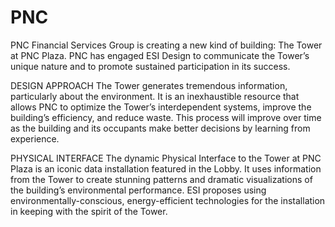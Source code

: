 # PNC

PNC Financial Services Group is creating a new kind of building: The Tower at PNC Plaza.
PNC has engaged ESI Design to communicate the Tower’s unique nature and to promote sustained participation in its success.

DESIGN APPROACH
The Tower generates tremendous information, particularly about the environment.
It is an inexhaustible resource that allows PNC to optimize the Tower’s interdependent systems, improve the building’s efficiency, and reduce waste.
This process will improve over time as the building and its occupants make better decisions by learning from experience.

PHYSICAL INTERFACE
The dynamic Physical Interface to the Tower at PNC Plaza is an iconic data installation featured in the Lobby.
It uses information from the Tower to create stunning patterns and dramatic visualizations of the building’s environmental performance.
ESI proposes using environmentally-conscious, energy-efficient technologies for the installation in keeping with the spirit of the Tower.

